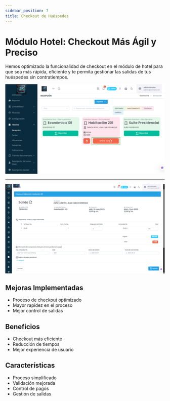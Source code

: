 ```yaml
---
sidebar_position: 7
title: Checkout de Huéspedes
---
```


# Módulo Hotel: Checkout Más Ágil y Preciso

Hemos optimizado la funcionalidad de checkout en el módulo de hotel para que sea más rápida, eficiente y te permita gestionar las salidas de tus huéspedes sin contratiempos.

![alt text](img/checkout-de-huespedes-1.png)

---

![alt text](img/checkout-de-huespedes-2.png)

## Mejoras Implementadas

- Proceso de checkout optimizado
- Mayor rapidez en el proceso
- Mejor control de salidas

## Beneficios

- Checkout más eficiente
- Reducción de tiempos
- Mejor experiencia de usuario

## Características

- Proceso simplificado
- Validación mejorada
- Control de pagos
- Gestión de salidas 